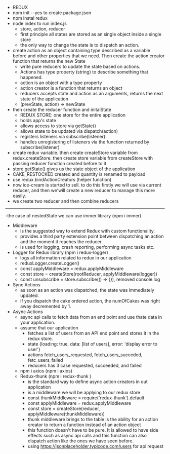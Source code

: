 - REDUX
- npm init --yes to create package.json
- npm instal redux
- node index to run index.js
    - store, action, reducer
    - first principle all states are stored as an single object inside a single store
    - the only way to change the state is to dispatch an action.
- create action as an object containing type described as a variable before and other properties that we need. Then create the action creator function that returns the new State
    - write pure reducers to update the state based on actions.
    - Actions has type property (string) to describe something that happened.
    - action is an object with a type property
    - action creator is a function that returns an object
    - reducers accepts state and action as an arguments, returns the next state of the application
    - (prevState, action) => newState
- then create the reducer function and initalState
    - REDUX STORE: one store for the entire application
    - holds app's state
    - allows access to store via getState()
    - allows state to be updated via dispatch(action)
    - registers listeners via subscribe(listener)
    - handles unregistering of listeners via the function returned by subscribe(listener)
- create redux variable. then create createStore variable from redux.createStore. then create store variable from createStore with passing reducer function created before to it
- store.getState() gives us the state object of the application
- CAKE_RESTOCKED created and quantity is renamed to payload
- use redux.bindActionCreators (helper function)
- now ice-cream is started to sell. to do this firstly we will use via current reducer, and then we'will create a new reducer to manage this more easily.
- we create two reducer and then combine reducers
------------------------------------
-the case of nestedState we can use immer library (npm i immer)
- Middleware 
    - is the suggested way to extend Redux with custom functionality.
    - provides a third party extension point between dispatching an action and the moment it reaches the reducer.
    - is used for logging, crash reporting, performing async tasks etc.
- Logger for Redux library (npm i redux-logger)
    - logs all information related to redux in our application 
    - reduxLogger.createLogger()
    - const applyMiddleware = redux.applyMiddleware
    - const store = createStore(rootReducer, applyMiddleware(logger)) 
    - const unsubscribe = store.subscribe(() => {}), removed  console.log
- Sync Actions
    - as soon as an action was dispatched, the state was immediately updated.
    - if you dispatch the cake ordered action, the numOfCakes was right away decremented by 1.
- Async Actions
    - async api calls to fetch data from an end point and use thate data in your application.
    - assume that our application
        - fetches a list of users from an API end point and stores it in the redux store.
        - state {loading: true, data: [list of users], error: 'display error to user'}
        - actions fetch_users_requested, fetch_users_succeded, fetc_users_failed
        - reducers has 3 case requested, succeeded, and failed
    - npm i axios (npm i axios)
    - Redux-thunk (npm i redux-thunk )
        - is the standard way to define async action creators in out application
        - is a middleware we will be applying to our redux store
        - const thunkMiddleware = require('redux-thunk').default
        - const applyMiddleware = redux.applyMiddleware
        - const store = createStore(reducer, applyMiddleware(thunkMiddleware))
        - thunk middleware brings to the table is the ability for an action creator to return a function instead of an action object
        - this function doesn't have to be pure. It is allowed to have side effects such as async api calls and this function can also dispatch action like the ones we have seen before. 
        - using https://jsonplaceholder.typicode.com/users for api request 
    
